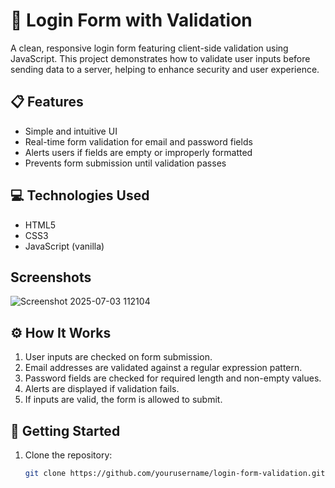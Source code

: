# 🚀 Login Form with Validation

A clean, responsive login form featuring client-side validation using JavaScript. This project demonstrates how to validate user inputs before sending data to a server, helping to enhance security and user experience.

## 📋 Features

- Simple and intuitive UI
- Real-time form validation for email and password fields
- Alerts users if fields are empty or improperly formatted
- Prevents form submission until validation passes


## 💻 Technologies Used

- HTML5
- CSS3
- JavaScript (vanilla)

## Screenshots 
![Screenshot 2025-07-03 112104](https://github.com/user-attachments/assets/e61418d2-ff15-40a4-b549-f478814b89e8)


## ⚙️ How It Works

1. User inputs are checked on form submission.
2. Email addresses are validated against a regular expression pattern.
3. Password fields are checked for required length and non-empty values.
4. Alerts are displayed if validation fails.
5. If inputs are valid, the form is allowed to submit.

## 🚀 Getting Started

1. Clone the repository:  
   ```bash
   git clone https://github.com/yourusername/login-form-validation.git
